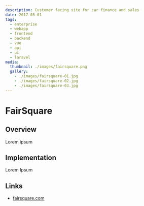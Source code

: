 ```yaml
---
description: Customer facing site for car finance and sales 
date: 2017-05-01
tags:
  - enterprise
  - webapp
  - frontend
  - backend
  - vue
  - api
  - ui
  - laravel
media:
  thumbnail: ./images/fairsquare.png
  gallery:
    - ./images/fairsquare-01.jpg
    - ./images/fairsquare-02.jpg
    - ./images/fairsquare-03.jpg
---
```


# FairSquare

## Overview

Lorem ipsum

## Implementation

Lorem Ipsum

## Links

- [fairsquare.com](https://fairsquare.com)

